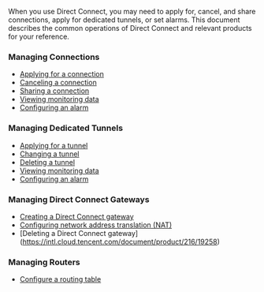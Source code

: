 When you use Direct Connect, you may need to apply for, cancel, and share connections, apply for dedicated tunnels, or set alarms. This document describes the common operations of Direct Connect and relevant products for your reference.

### Managing Connections
- [Applying for a connection](https://intl.cloud.tencent.com/document/product/216/19244)
- [Canceling a connection](https://intl.cloud.tencent.com/document/product/216/19245)
- [Sharing a connection](https://intl.cloud.tencent.com/document/product/216/19246)
- [Viewing monitoring data](https://intl.cloud.tencent.com/document/product/216/19247)
- [Configuring an alarm](https://intl.cloud.tencent.com/document/product/216/19248)

### Managing Dedicated Tunnels
- [Applying for a tunnel](https://intl.cloud.tencent.com/document/product/216/19250)
- [Changing a tunnel](https://intl.cloud.tencent.com/document/product/216/19251)
- [Deleting a tunnel](https://intl.cloud.tencent.com/document/product/216/19252)
- [Viewing monitoring data](https://intl.cloud.tencent.com/document/product/216/19247)
- [Configuring an alarm](https://intl.cloud.tencent.com/document/product/216/19248)

### Managing Direct Connect Gateways
- [Creating a Direct Connect gateway](https://intl.cloud.tencent.com/document/product/216/19256)
- [Configuring network address translation (NAT)](https://intl.cloud.tencent.com/document/product/216/19257)
- [Deleting a Direct Connect gateway] (https://intl.cloud.tencent.com/document/product/216/19258)

### Managing Routers
- [Configure a routing table](https://intl.cloud.tencent.com/document/product/216/19259)
 
